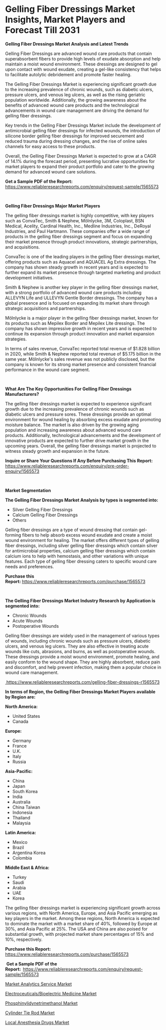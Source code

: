 <p><h1>Gelling Fiber Dressings Market Insights, Market Players and Forecast Till 2031</h1></p><p><strong>Gelling Fiber Dressings Market Analysis and Latest Trends</strong></p>
<p><p>Gelling Fiber Dressings are advanced wound care products that contain superabsorbent fibers to provide high levels of exudate absorption and help maintain a moist wound environment. These dressings are designed to gel upon contact with wound exudate, creating a gel-like consistency that helps to facilitate autolytic debridement and promote faster healing.</p><p>The Gelling Fiber Dressings Market is experiencing significant growth due to the increasing prevalence of chronic wounds, such as diabetic ulcers, pressure ulcers, and venous leg ulcers, as well as the rising geriatric population worldwide. Additionally, the growing awareness about the benefits of advanced wound care products and the technological advancements in wound care management are driving the demand for gelling fiber dressings.</p><p>Key trends in the Gelling Fiber Dressings Market include the development of antimicrobial gelling fiber dressings for infected wounds, the introduction of silicone border gelling fiber dressings for improved securement and reduced trauma during dressing changes, and the rise of online sales channels for easy access to these products.</p><p>Overall, the Gelling Fiber Dressings Market is expected to grow at a CAGR of 14.1% during the forecast period, presenting lucrative opportunities for market players to expand their product portfolio and cater to the growing demand for advanced wound care solutions.</p></p>
<p><strong>Get a Sample PDF of the Report:&nbsp;</strong> <a href="https://www.reliableresearchreports.com/enquiry/request-sample/1565573">https://www.reliableresearchreports.com/enquiry/request-sample/1565573</a></p>
<p>&nbsp;</p>
<p><strong>Gelling Fiber Dressings Major Market Players</strong></p>
<p><p>The gelling fiber dressings market is highly competitive, with key players such as ConvaTec, Smith & Nephew, Mӧlnlycke, 3M, Coloplast, BSN Medical, Acelity, Cardinal Health, Inc., Medline Industries, Inc., DeRoyal Industries, and Paul Hartmann. These companies offer a wide range of products in the gelling fiber dressings segment and focus on expanding their market presence through product innovations, strategic partnerships, and acquisitions.</p><p>ConvaTec is one of the leading players in the gelling fiber dressings market, offering products such as Aquacel and AQUACEL Ag Extra dressings. The company has shown steady growth in recent years and is expected to further expand its market presence through targeted marketing and product development initiatives.</p><p>Smith & Nephew is another key player in the gelling fiber dressings market, with a strong portfolio of advanced wound care products including ALLEVYN Life and ULLEVYN Gentle Border dressings. The company has a global presence and is focused on expanding its market share through strategic acquisitions and partnerships.</p><p>Mӧlnlycke is a major player in the gelling fiber dressings market, known for its products such as Mepilex Border and Mepilex Lite dressings. The company has shown impressive growth in recent years and is expected to continue its expansion through product innovation and market expansion strategies.</p><p>In terms of sales revenue, ConvaTec reported total revenue of $1.828 billion in 2020, while Smith & Nephew reported total revenue of $5.175 billion in the same year. Mӧlnlycke's sales revenue was not publicly disclosed, but the company is known for its strong market presence and consistent financial performance in the wound care segment.</p></p>
<p>&nbsp;</p>
<p><strong>What Are The Key Opportunities For Gelling Fiber Dressings Manufacturers?</strong></p>
<p><p>The gelling fiber dressings market is expected to experience significant growth due to the increasing prevalence of chronic wounds such as diabetic ulcers and pressure sores. These dressings provide an optimal environment for wound healing by absorbing excess exudate and promoting moisture balance. The market is also driven by the growing aging population and increasing awareness about advanced wound care products. Additionally, technological advancements and the development of innovative products are expected to further drive market growth in the upcoming years. Overall, the gelling fiber dressings market is projected to witness steady growth and expansion in the future.</p></p>
<p><strong>Inquire or Share Your Questions If Any Before Purchasing This Report:</strong> <a href="https://www.reliableresearchreports.com/enquiry/pre-order-enquiry/1565573">https://www.reliableresearchreports.com/enquiry/pre-order-enquiry/1565573</a></p>
<p>&nbsp;</p>
<p><strong>Market Segmentation</strong></p>
<p><strong>The Gelling Fiber Dressings Market Analysis by types is segmented into:</strong></p>
<p><ul><li>Silver Gelling Fiber Dressings</li><li>Calcium Gelling Fiber Dressings</li><li>Others</li></ul></p>
<p><p>Gelling fiber dressings are a type of wound dressing that contain gel-forming fibers to help absorb excess wound exudate and create a moist wound environment for healing. The market offers different types of gelling fiber dressings, including silver gelling fiber dressings which contain silver for antimicrobial properties, calcium gelling fiber dressings which contain calcium ions to help with hemostasis, and other variations with unique features. Each type of gelling fiber dressing caters to specific wound care needs and preferences.</p></p>
<p><strong>Purchase this Report:&nbsp;</strong><a href="https://www.reliableresearchreports.com/purchase/1565573">https://www.reliableresearchreports.com/purchase/1565573</a></p>
<p>&nbsp;</p>
<p><strong>The Gelling Fiber Dressings Market Industry Research by Application is segmented into:</strong></p>
<p><ul><li>Chronic Wounds</li><li>Acute Wounds</li><li>Postoperative Wounds</li></ul></p>
<p><p>Gelling fiber dressings are widely used in the management of various types of wounds, including chronic wounds such as pressure ulcers, diabetic ulcers, and venous leg ulcers. They are also effective in treating acute wounds like cuts, abrasions, and burns, as well as postoperative wounds. These dressings provide a moist wound environment, promote healing, and easily conform to the wound shape. They are highly absorbent, reduce pain and discomfort, and help prevent infection, making them a popular choice in wound care management.</p></p>
<p><a href="https://www.reliableresearchreports.com/gelling-fiber-dressings-r1565573">&nbsp;https://www.reliableresearchreports.com/gelling-fiber-dressings-r1565573</a></p>
<p><strong>In terms of Region, the Gelling Fiber Dressings Market Players available by Region are:</strong></p>
<p>
    <p> <strong> North America: </strong>
        <ul>
            <li>United States</li>
            <li>Canada</li>
        </ul>
        </p> 
    <p> <strong> Europe: </strong>
        <ul>
            <li>Germany</li>
            <li>France</li>
            <li>U.K.</li>
            <li>Italy</li>
            <li>Russia</li>
        </ul>
        </p> 
    <p> <strong> Asia-Pacific: </strong>
        <ul>
            <li>China</li>
            <li>Japan</li>
            <li>South Korea</li>
            <li>India</li>
            <li>Australia</li>
            <li>China Taiwan</li>
            <li>Indonesia</li>
            <li>Thailand</li>
            <li>Malaysia</li>
        </ul>
        </p> 
    <p> <strong> Latin America: </strong>
        <ul>
            <li>Mexico</li>
            <li>Brazil</li>
            <li>Argentina Korea</li>
            <li>Colombia</li>
        </ul>
        </p> 
    <p> <strong> Middle East & Africa: </strong>
        <ul>
            <li>Turkey</li>
            <li>Saudi</li>
            <li>Arabia</li>
            <li>UAE</li>
            <li>Korea</li>
        </ul>
    </p>
    </p>
<p><p>The gelling fiber dressings market is experiencing significant growth across various regions, with North America, Europe, and Asia Pacific emerging as key players in the market. Among these regions, North America is expected to dominate the market with a market share of 40%, followed by Europe at 30%, and Asia Pacific at 25%. The USA and China are also poised for substantial growth, with projected market share percentages of 15% and 10%, respectively.</p></p>
<p><strong>Purchase this Report: </strong><a href="https://www.reliableresearchreports.com/purchase/1565573">https://www.reliableresearchreports.com/purchase/1565573</a></p>
<p>&nbsp;<strong>Get a Sample PDF of the Report:&nbsp;&nbsp;</strong><a href="https://www.reliableresearchreports.com/enquiry/request-sample/1565573">https://www.reliableresearchreports.com/enquiry/request-sample/1565573</a></p>
<p><strong></strong></p>
<p><p><a href="https://www.linkedin.com/pulse/market-analytics-service-size-trends-growth-outlook-forecasted-hlhrf">Market Analytics Service Market</a></p><p><a href="https://github.com/brenzgnarento/Market-Research-Report-List-2/blob/main/electroceuticalsbioelectric-medicine-market.md">Electroceuticals/Bioelectric Medicine Market</a></p><p><a href="https://issuu.com/reportprime-2/docs/phosphinylidynetrimethanol-market-size-2030.pptx">Phosphinylidynetrimethanol Market</a></p><p><a href="https://www.linkedin.com/pulse/cylinder-tie-rod-market-comprehensive-assessment-type-g2z8e">Cylinder Tie Rod Market</a></p><p><a href="https://github.com/MyrtisWest1/Market-Research-Report-List-1/blob/main/local-anesthesia-drugs-market.md">Local Anesthesia Drugs Market</a></p></p>